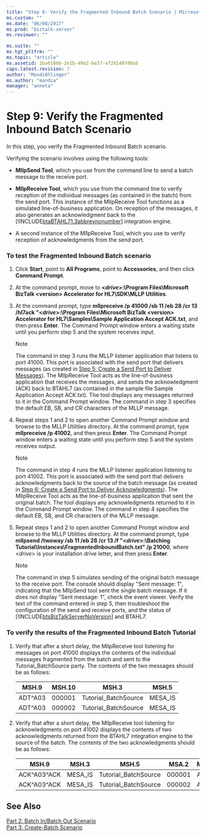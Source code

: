 ```yaml
---
title: "Step 9: Verify the Fragmented Inbound Batch Scenario | Microsoft Docs"
ms.custom: ""
ms.date: "06/08/2017"
ms.prod: "biztalk-server"
ms.reviewer: ""

ms.suite: ""
ms.tgt_pltfrm: ""
ms.topic: "article"
ms.assetid: 1ba61866-2e1b-49e2-be57-ef281407d0a5
caps.latest.revision: 7
author: "MandiOhlinger"
ms.author: "mandia"
manager: "anneta"
---
```

# Step 9: Verify the Fragmented Inbound Batch Scenario
In this step, you verify the Fragmented Inbound Batch scenario.  
  
 Verifying the scenario involves using the following tools:  
  
-   **MllpSend Tool**, which you use from the command line to send a batch message to the receive port.  
  
-   **MllpReceive Tool**, which you use from the command line to verify reception of the individual messages (as contained in the batch) from the send port. This instance of the MllpReceive Tool functions as a simulated line-of-business application. On reception of the messages, it also generates an acknowledgment back to the [!INCLUDE[btaBTAHL71.3abbrevnonumber](../../includes/btabtahl71-3abbrevnonumber-md.md)] integration engine.  
  
-   A second instance of the MllpReceive Tool, which you use to verify reception of acknowledgments from the send port.  
  
### To test the Fragmented Inbound Batch scenario  
  
1.  Click **Start**, point to **All Programs**, point to **Accessories**, and then click **Command Prompt**.  
  
2.  At the command prompt, move to **\<*drive*\>:\Program Files\Microsoft BizTalk \<version\> Accelerator for HL7\SDK\MLLP Utilities**.  
  
3.  At the command prompt, type **mllpreceive /p 41000 /sb 11 /eb 28 /cr 13 /hl7ack "\<*drive*\>:\Program Files\Microsoft BizTalk \<version\> Accelerator for HL7\Samples\Sample Application Accept ACK.txt**, and then press **Enter**. The Command Prompt window enters a waiting state until you perform step 5 and the system receives input.  
  
    > [!NOTE]
    >  The command in step 3 runs the MLLP listener application that listens to port 41000. This port is associated with the send port that delivers messages (as created in [Step 5: Create a Send Port to Deliver Messages](../../adapters-and-accelerators/accelerator-hl7/step-5-create-a-send-port-to-deliver-messages.md)). The MllpReceive Tool acts as the line-of-business application that receives the messages, and sends the acknowledgment (ACK) back to BTAHL7 (as contained in the sample file Sample Application Accept ACK.txt). The tool displays any messages returned to it in the Command Prompt window. The command in step 3 specifies the default EB, SB, and CR characters of the MLLP message.  
  
4.  Repeat steps 1 and 2 to open another Command Prompt window and browse to the MLLP Utilities directory. At the command prompt, type **mllpreceive /p 41002**, and then press **Enter**. The Command Prompt window enters a waiting state until you perform step 5 and the system receives output.  
  
    > [!NOTE]
    >  The command in step 4 runs the MLLP listener application listening to port 41002. This port is associated with the send port that delivers acknowledgments back to the source of the batch message (as created in [Step 6: Create a Send Port to Deliver Acknowledgments](../../adapters-and-accelerators/accelerator-hl7/step-6-create-a-send-port-to-deliver-acknowledgments.md)). The MllpReceive Tool acts as the line-of-business application that sent the original batch. The tool displays any acknowledgments returned to it in the Command Prompt window. The command in step 4 specifies the default EB, SB, and CR characters of the MLLP message.  
  
5.  Repeat steps 1 and 2 to open another Command Prompt window and browse to the MLLP Utilities directory. At the command prompt, type **mllpsend /twoway /sb 11 /eb 28 /cr 13 /f "\<*drive*\>:\Batching Tutorial\Instances\FragmentedInboundBatch.txt" /p 21000**, where \<*drive*\> is your installation drive letter, and then press **Enter**.  
  
    > [!NOTE]
    >  The command in step 5 simulates sending of the original batch message to the receive port. The console should display "Sent message: 1", indicating that the MllpSend tool sent the single batch message. If it does not display "Sent message: 1", check the event viewer. Verify the text of the command entered in step 5, then troubleshoot the configuration of the send and receive ports, and the status of [!INCLUDE[btsBizTalkServerNoVersion](../../includes/btsbiztalkservernoversion-md.md)] and BTAHL7.  
  
### To verify the results of the Fragmented Inbound Batch Tutorial  
  
1.  Verify that after a short delay, the MllpReceive tool listening for messages on port 41000 displays the contents of the individual messages fragmented from the batch and sent to the Tutorial_BatchSource party. The contents of the two messages should be as follows:  
  
    |MSH.9|MSH.10|MSH.3|MSH.5|  
    |-----------|------------|-----------|-----------|  
    |ADT^A03|000001|Tutorial_BatchSource|MESA_IS|  
    |ADT^A03|000002|Tutorial_BatchSource|MESA_IS|  
  
2.  Verify that after a short delay, the MllpReceive tool listening for acknowledgments on port 41002 displays the contents of two acknowledgments returned from the BTAHL7 integration engine to the source of the batch. The contents of the two acknowledgments should be as follows:  
  
    |MSH.9|MSH.3|MSH.5|MSA.2|MSA.1|  
    |-----------|-----------|-----------|-----------|-----------|  
    |ACK^A03^ACK|MESA_IS|Tutorial_BatchSource|000001|AA|  
    |ACK^A03^ACK|MESA_IS|Tutorial_BatchSource|000002|AA|  
  
## See Also  
 [Part 2: Batch In/Batch Out Scenario](../../adapters-and-accelerators/accelerator-hl7/part-2-batch-in-batch-out-scenario.md)   
 [Part 3: Create-Batch Scenario](../../adapters-and-accelerators/accelerator-hl7/part-3-create-batch-scenario.md)